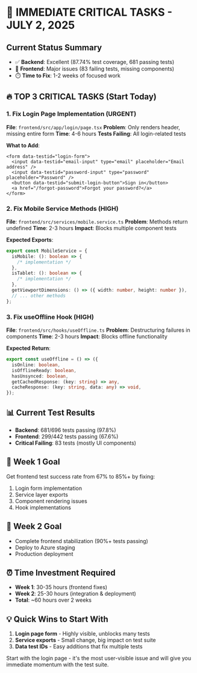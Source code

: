 # 🚨 IMMEDIATE CRITICAL TASKS - JULY 2, 2025

## Current Status Summary

- ✅ **Backend**: Excellent (87.74% test coverage, 681 passing tests)
- 🔴 **Frontend**: Major issues (83 failing tests, missing components)
- ⏱️ **Time to Fix**: 1-2 weeks of focused work

## 🔥 TOP 3 CRITICAL TASKS (Start Today)

### 1. Fix Login Page Implementation (URGENT)

**File**: `frontend/src/app/login/page.tsx`
**Problem**: Only renders header, missing entire form
**Time**: 4-6 hours
**Tests Failing**: All login-related tests

**What to Add**:

```tsx
<form data-testid="login-form">
  <input data-testid="email-input" type="email" placeholder="Email address" />
  <input data-testid="password-input" type="password" placeholder="Password" />
  <button data-testid="submit-login-button">Sign in</button>
  <a href="/forgot-password">Forgot your password?</a>
</form>
```

### 2. Fix Mobile Service Methods (HIGH)

**File**: `frontend/src/services/mobile.service.ts`
**Problem**: Methods return undefined
**Time**: 2-3 hours
**Impact**: Blocks multiple component tests

**Expected Exports**:

```typescript
export const MobileService = {
  isMobile: (): boolean => {
    /* implementation */
  },
  isTablet: (): boolean => {
    /* implementation */
  },
  getViewportDimensions: () => ({ width: number, height: number }),
  // ... other methods
};
```

### 3. Fix useOffline Hook (HIGH)

**File**: `frontend/src/hooks/useOffline.ts`
**Problem**: Destructuring failures in components
**Time**: 2-3 hours
**Impact**: Blocks offline functionality

**Expected Return**:

```typescript
export const useOffline = () => ({
  isOnline: boolean,
  isOfflineReady: boolean,
  hasUnsynced: boolean,
  getCachedResponse: (key: string) => any,
  cacheResponse: (key: string, data: any) => void,
});
```

## 📊 Current Test Results

- **Backend**: 681/696 tests passing (97.8%)
- **Frontend**: 299/442 tests passing (67.6%)
- **Critical Failing**: 83 tests (mostly UI components)

## 🎯 Week 1 Goal

Get frontend test success rate from 67% to 85%+ by fixing:

1. Login form implementation
2. Service layer exports
3. Component rendering issues
4. Hook implementations

## 🚀 Week 2 Goal

- Complete frontend stabilization (90%+ tests passing)
- Deploy to Azure staging
- Production deployment

## ⏰ Time Investment Required

- **Week 1**: 30-35 hours (frontend fixes)
- **Week 2**: 25-30 hours (integration & deployment)
- **Total**: ~60 hours over 2 weeks

## 💡 Quick Wins to Start With

1. **Login page form** - Highly visible, unblocks many tests
2. **Service exports** - Small change, big impact on test suite
3. **Data test IDs** - Easy additions that fix multiple tests

Start with the login page - it's the most user-visible issue and will give you immediate momentum with the test suite.
